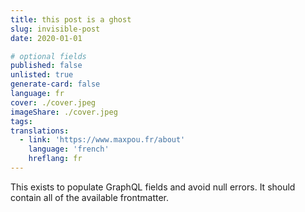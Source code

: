 ```yaml
---
title: this post is a ghost
slug: invisible-post
date: 2020-01-01

# optional fields
published: false
unlisted: true
generate-card: false
language: fr
cover: ./cover.jpeg
imageShare: ./cover.jpeg
tags: 
translations:
  - link: 'https://www.maxpou.fr/about'
    language: 'french'
    hreflang: fr
---
```


This exists to populate GraphQL fields and avoid null errors. It should contain
all of the available frontmatter.